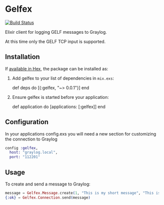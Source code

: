 # Gelfex

[![Build Status](https://travis-ci.org/donpinkster/gelfex.svg?branch=master)](https://travis-ci.org/donpinkster/gelfex)

Elixir client for logging GELF messages to Graylog.

At this time only the GELF TCP input is supported.

## Installation

If [available in Hex](https://hex.pm/docs/publish), the package can be installed as:

  1. Add gelfex to your list of dependencies in `mix.exs`:

        def deps do
          [{:gelfex, "~> 0.0.1"}]
        end

  2. Ensure gelfex is started before your application:

        def application do
          [applications: [:gelfex]]
        end

## Configuration
In your applications config.exs you will need a new section for customizing the connection to Graylog

```elixir
config :gelfex,
  host: "graylog.local",
  port: "112201"
```

## Usage
To create and send a message to Graylog:
```elixir
message = Gelfex.Message.create(1, "This is my short message", "This is my long message")
{:ok} = Gelfex.Connection.send(message)
```

